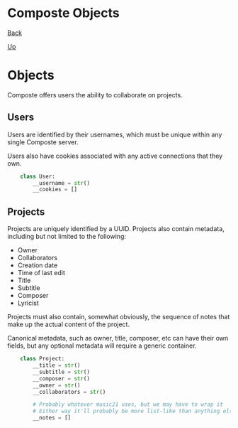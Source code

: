 # Composte Objects

[Back](index.md)

[Up](../index.md)

# Objects

Composte offers users the ability to collaborate on projects.

## Users

Users are identified by their usernames, which must be unique within any
single Composte server.

Users also have cookies associated with any active connections that they own.

```python
    class User:
        __username = str()
        __cookies = []
```

## Projects

Projects are uniquely identified by a UUID. Projects also contain metadata,
including but not limited to the following:

* Owner
* Collaborators
* Creation date
* Time of last edit
* Title
* Subtitle
* Composer
* Lyricist

Projects must also contain, somewhat obviously, the sequence of notes that
make up the actual content of the project.

Canonical metadata, such as owner, title, composer, etc can have their own
fields, but any optional metadata will require a generic container.

```python
    class Project:
        __title = str()
        __subtitle = str()
        __composer = str()
        __owner = str()
        __collaborators = str()

        # Probably whatever music21 uses, but we may have to wrap it
        # Either way it'll probably be more list-like than anything else
        __notes = []
```

